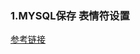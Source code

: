### 1.MYSQL保存 表情符设置

[参考链接](https://blog.csdn.net/a445849497/article/details/72973352?utm_medium=distribute.pc_relevant.none-task-blog-BlogCommendFromMachineLearnPai2-2.pc_relevant_is_cache&depth_1-utm_source=distribute.pc_relevant.none-task-blog-BlogCommendFromMachineLearnPai2-2.pc_relevant_is_cache)